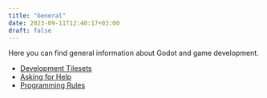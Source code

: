 ```yaml
---
title: "General"
date: 2023-09-11T12:40:17+03:00
draft: false
---
```


Here you can find general information about Godot and game development.

* [Development Tilesets](/general/development-tilesets/)
* [Asking for Help](/general/asking-for-help/)
* [Programming Rules](/general/programming-rules/)
